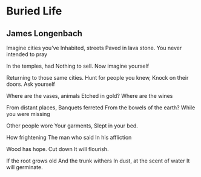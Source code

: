 # Buried Life
## James Longenbach
Imagine cities you’ve
Inhabited, streets
Paved in lava stone.
You never intended to pray

In the temples, had
Nothing to sell.
Now imagine yourself

Returning to those same cities.
Hunt for people you knew,
Knock on their doors.
Ask yourself

Where are the vases, animals
Etched in gold?
Where are the wines

From distant places,
Banquets ferreted
From the bowels of the earth?
While you were missing

Other people wore
Your garments,
Slept in your bed.

How frightening
The man who said
In his affliction

Wood has hope.
Cut down
It will flourish.

If the root grows old
And the trunk withers
In dust, at the scent of water
It will germinate.